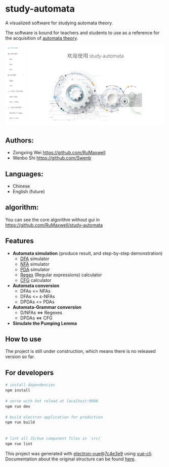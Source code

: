 # study-automata

A visualized software for studying automata theory.

The software is bound for teachers and students to use as a reference for the acquisition of [automata theory](https://en.wikipedia.org/wiki/Automata_theory).

![Image text](./main.jpg)

## Authors:
* Zongxing Wei https://github.com/RuMaxwell
* Wenbo Shi https://github.com/Swenb

## Languages:
* Chinese
* English (future)

## algorithm:
You can see the core algorithm without gui in https://github.com/RuMaxwell/study-automata

## Features
* **Automata simulation** (produce result, and step-by-step demonstration)
  * [DFA](https://en.wikipedia.org/wiki/Deterministic_finite_automaton) simulator
  * [NFA](https://en.wikipedia.org/wiki/Nondeterministic_finite_automaton) simulator
  * [PDA](https://en.wikipedia.org/wiki/Pushdown_automaton) simulator
  * [Regex](https://en.wikipedia.org/wiki/Regular_expression) (Regular expressions) calculator
  * [CFG](https://en.wikipedia.org/wiki/Context-free_grammar) calculator
* **Automata conversion**
  * DFAs <= NFAs
  * DFAs <= ε-NFAs
  * DPDAs <= PDAs
* **Automata-Grammar conversion**
  * D/NFAs <=> Regexes
  * DPDAs <=> CFG
* **Simulate the Pumping Lemma**

## How to use
The project is still under construction, which means there is no released version so far.

## For developers

``` bash
# install dependencies
npm install

# serve with hot reload at localhost:9080
npm run dev

# build electron application for production
npm run build


# lint all JS/Vue component files in `src/`
npm run lint

```

This project was generated with [electron-vue](https://github.com/SimulatedGREG/electron-vue)@[7c4e3e9](https://github.com/SimulatedGREG/electron-vue/tree/7c4e3e90a772bd4c27d2dd4790f61f09bae0fcef) using [vue-cli](https://github.com/vuejs/vue-cli). Documentation about the original structure can be found [here](https://simulatedgreg.gitbooks.io/electron-vue/content/index.html).
